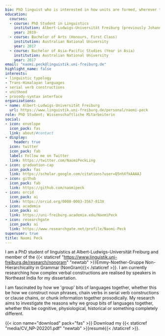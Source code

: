```yaml
---
bio: PhD linguist who is interested in how units are formed, wherever they are found in language.
education:
  courses:
  - course: PhD Student in Linguistics
    institution: Albert-Ludwigs-Universität Freiburg (previously Johannes Gutenberg-Universität Mainz)
    year: 2019-
  - course: Bachelor of Arts (Honours, First Class)
    institution: Australian National University
    year: 2017
  - course: Bachelor of Asia-Pacific Studies (Year in Asia)
    institution: Australian National University
    year: 2017
email: "naomi.peck@linguistik.uni-freiburg.de"
highlight_name: false
interests:
- linguistic typology
- Trans-Himalayan languages
- serial verb constructions
- unithood
- prosody-syntax interface
organizations:
- name: Albert-Ludwigs-Universität Freiburg
  url: https://www.linguistik.uni-freiburg.de/personal/naomi-peck
role: PhD Student; Wissenschaftliche Mitarbeiterin
social:
- icon: envelope
  icon_pack: fas
  link: about/#contact
- display:
    header: true
  icon: twitter
  icon_pack: fab
  label: Follow me on Twitter
  link: https://twitter.com/NaomiPeckLing
- icon: graduation-cap
  icon_pack: fas
  link: https://scholar.google.com/citations?user=Q5nhXfkAAAAJ
- icon: github
  icon_pack: fab
  link: https://github.com/naomipeck
- icon: orcid
  icon_pack: ai
  link: https://orcid.org/0000-0003-3567-813X
- icon: academia
  icon_pack: ai
  link: https://uni-freiburg.academia.edu/NaomiPeck
- icon: researchgate
  icon_pack: ai
  link: https://www.researchgate.net/profile/Naomi-Peck
superuser: true
title: Naomi Peck
---
```


I am a PhD student of linguistics at Albert-Ludwigs-Universität Freiburg and member of the {{< staticref "https://www.linguistik.uni-freiburg.de/research/nongram" "newtab" >}}Emmy-Noether-Gruppe Non-Hierarchicality in Grammar (NonGram){{< /staticref >}}. I am currently researching how complex verbal constructions are realised by speakers in Northeast India for my dissertation.

I am fascinated by how we 'group' bits of languages together, whether this be how we construct noun phrases, chain verbs in serial verb constructions or clause chains, or chunk information together prosodically. My research aims to investigate the reasons why we group bits of languages together, whether this be cognitive, physiological, historical or something completely different.

{{< icon name="download" pack="fas" >}} Download my {{< staticref "media/CV_NP-202201.pdf" "newtab" >}}resumé{{< /staticref >}}.
